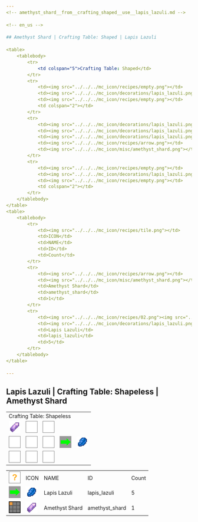 ```yaml
---
<!-- amethyst_shard__from__crafting_shaped__use__lapis_lazuli.md -->

<!-- en_us -->

## Amethyst Shard | Crafting Table: Shaped | Lapis Lazuli

<table>
	<tablebody>
		<tr>
			<td colspan="5">Crafting Table: Shaped</td>
		</tr>
		<tr>
			<td><img src="../../../mc_icon/recipes/empty.png"></td>
			<td><img src="../../../mc_icon/decorations/lapis_lazuli.png"></td>
			<td><img src="../../../mc_icon/recipes/empty.png"></td>
			<td colspan="2"></td>
		</tr>
		<tr>
			<td><img src="../../../mc_icon/decorations/lapis_lazuli.png"></td>
			<td><img src="../../../mc_icon/decorations/lapis_lazuli.png"></td>
			<td><img src="../../../mc_icon/decorations/lapis_lazuli.png"></td>
			<td><img src="../../../mc_icon/recipes/arrow.png"></td>
			<td><img src="../../../mc_icon/misc/amethyst_shard.png"></td>
		</tr>
		<tr>
			<td><img src="../../../mc_icon/recipes/empty.png"></td>
			<td><img src="../../../mc_icon/decorations/lapis_lazuli.png"></td>
			<td><img src="../../../mc_icon/recipes/empty.png"></td>
			<td colspan="2"></td>
		</tr>
	</tablebody>
</table>
<table>
	<tablebody>
		<tr>
			<td><img src="../../../mc_icon/recipes/tile.png"></td>
			<td>ICON</td>
			<td>NAME</td>
			<td>ID</td>
			<td>Count</td>
		</tr>
		<tr>
			<td><img src="../../../mc_icon/recipes/arrow.png"></td>
			<td><img src="../../../mc_icon/misc/amethyst_shard.png"></td>
			<td>Amethyst Shard</td>
			<td>amethyst_shard</td>
			<td>1</td>
		</tr>
		<tr>
			<td><img src="../../../mc_icon/recipes/02.png"><img src="../../../mc_icon/recipes/04.png"><img src="../../../mc_icon/recipes/05.png"><img src="../../../mc_icon/recipes/06.png"><img src="../../../mc_icon/recipes/08.png"></td>
			<td><img src="../../../mc_icon/decorations/lapis_lazuli.png"></td>
			<td>Lapis Lazuli</td>
			<td>lapis_lazuli</td>
			<td>5</td>
		</tr>
	</tablebody>
</table>

---
```

<!-- lapis_lazuli__from__crafting_shapeless__use__amethyst_shard.md -->

<!-- en_us -->

## Lapis Lazuli | Crafting Table: Shapeless | Amethyst Shard

<table>
	<tablebody>
		<tr>
			<td colspan="5">Crafting Table: Shapeless</td>
		</tr>
		<tr>
			<td><img src="../../../mc_icon/misc/amethyst_shard.png"></td>
			<td><img src="../../../mc_icon/recipes/empty.png"></td>
			<td><img src="../../../mc_icon/recipes/empty.png"></td>
			<td colspan="2"></td>
		</tr>
		<tr>
			<td><img src="../../../mc_icon/recipes/empty.png"></td>
			<td><img src="../../../mc_icon/recipes/empty.png"></td>
			<td><img src="../../../mc_icon/recipes/empty.png"></td>
			<td><img src="../../../mc_icon/recipes/arrow.png"></td>
			<td><img src="../../../mc_icon/decorations/lapis_lazuli.png"></td>
		</tr>
		<tr>
			<td><img src="../../../mc_icon/recipes/empty.png"></td>
			<td><img src="../../../mc_icon/recipes/empty.png"></td>
			<td><img src="../../../mc_icon/recipes/empty.png"></td>
			<td colspan="2"></td>
		</tr>
	</tablebody>
</table>
<table>
	<tablebody>
		<tr>
			<td><img src="../../../mc_icon/recipes/tile.png"></td>
			<td>ICON</td>
			<td>NAME</td>
			<td>ID</td>
			<td>Count</td>
		</tr>
		<tr>
			<td><img src="../../../mc_icon/recipes/arrow.png"></td>
			<td><img src="../../../mc_icon/decorations/lapis_lazuli.png"></td>
			<td>Lapis Lazuli</td>
			<td>lapis_lazuli</td>
			<td>5</td>
		</tr>
		<tr>
			<td><img src="../../../mc_icon/recipes/01.png"></td>
			<td><img src="../../../mc_icon/misc/amethyst_shard.png"></td>
			<td>Amethyst Shard</td>
			<td>amethyst_shard</td>
			<td>1</td>
		</tr>
	</tablebody>
</table>

